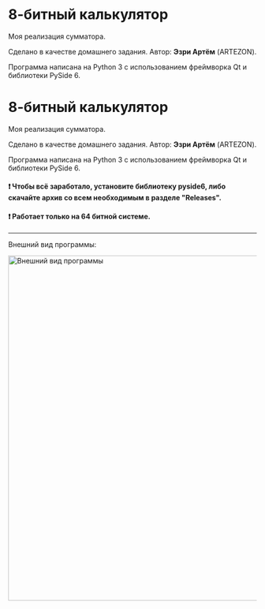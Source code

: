 # 8-битный калькулятор
Моя реализация сумматора.

Сделано в качестве домашнего задания. Автор: **Эзри Артём** (ARTEZON).

Программа написана на Python 3 с использованием фреймворка Qt и библиотеки PySide 6.

# 8-битный калькулятор
Моя реализация сумматора.

Сделано в качестве домашнего задания. Автор: **Эзри Артём** (ARTEZON).

Программа написана на Python 3 с использованием фреймворка Qt и библиотеки PySide 6.

#### ❗ Чтобы всё заработало, установите библиотеку pyside6, либо скачайте архив со всем необходимым в разделе "Releases".

#### ❗ Работает только на 64 битной системе.

-----

Внешний вид программы:

<img src="https://sun9-33.userapi.com/impg/zZgm50Gh5eRNmovrhewW3dp575UF5zeDFyXWAQ/MF7pXVwiPRo.jpg?size=1810x831&quality=95&sign=7175c18e17f851262d86a0f6af93c8cd&type=album" width="700" alt="Внешний вид программы">
